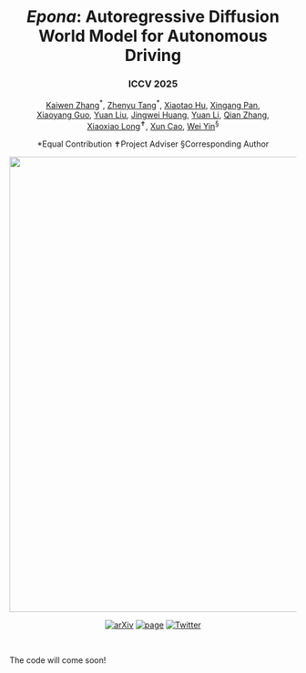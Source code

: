 <p align="center">
  <h1 align="center"><i>Epona</i>: Autoregressive Diffusion World Model for Autonomous Driving</h1>
  <h3 align="center">ICCV 2025</h3>
  <p align="center">
                <span class="author-block">
                <a href="https://kevin-thu.github.io/homepage/" target="_blank">Kaiwen Zhang</a><sup>*</sup>,
              </span>
              <span class="author-block">
                <a href="https://github.com/Tzy010822/" target="_blank">Zhenyu Tang</a><sup>*</sup>,
              </span>
              <span class="author-block">
                <a href="https://huxiaotaostasy.github.io/" target="_blank">Xiaotao Hu</a>,
              </span>
              <span class="author-block">
                <a href="https://xingangpan.github.io/" target="_blank">Xingang Pan</a>,
              </span><br>
              <span class="author-block">
                <a href="https://xy-guo.github.io/" target="_blank">Xiaoyang Guo</a>,
              </span>
              <span class="author-block">
                <a href="https://liuyuan-pal.github.io/" target="_blank">Yuan Liu</a>,
              </span>
              <span class="author-block">
                <a href="https://scholar.google.com/citations?user=7eJBk1UAAAAJ&hl=zh-CN" target="_blank">Jingwei Huang</a>,
              </span>
              <span class="author-block">
                <a href="https://yuanli2333.github.io/" target="_blank">Yuan Li</a>,
              </span>
              <span class="author-block">
                <a href="https://scholar.google.com/citations?user=pCY-bikAAAAJ&hl=en&oi=ao" target="_blank">Qian Zhang</a>,
              </span><br>
              <span class="author-block">
                <a href="https://www.xxlong.site/" target="_blank">Xiaoxiao Long</a><sup>✝</sup>,
              </span>
              <span class="author-block">
                <a href="https://cite.nju.edu.cn/People/Faculty/20190621/i5054.html" target="_blank">Xun Cao</a>,
              </span>
              <span class="author-block">
                <a href="http://yvanyin.net/" target="_blank">Wei Yin</a><sup>§</sup>
  </p>

  <p align="center">
    <sep>*</sep>Equal Contribution
    <sep>✝</sep>Project Adviser
    <sep>§</sep>Corresponding Author
  </p>

  <div align="center">
        <img src="./assets/teaser.png", width="800">
  </div>

  <p align="center">
    <a href="https://arxiv.org/pdf/2506.24113"><img alt='arXiv' src="https://img.shields.io/badge/arXiv-2312.07409-b31b1b.svg"></a>
    <a href="https://kevin-thu.github.io/Epona/"><img alt='page' src="https://img.shields.io/badge/Project-Website-orange"></a>
    <a href="https://twitter.com/sze68zkw"><img alt='Twitter' src="https://img.shields.io/twitter/follow/sze68zkw?label=%40KaiwenZhang"></a>
  </p>
  <br>
</p>

The code will come soon!